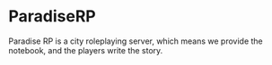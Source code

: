 # ParadiseRP
Paradise RP is a city roleplaying server, which means we provide the notebook, and the players write the story.
